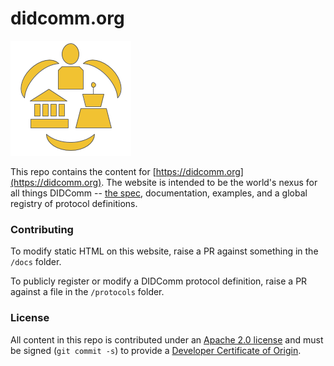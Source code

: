 # didcomm.org
![logo](docs/didcomm-logo.png)

This repo contains the content for [https://didcomm.org](https://didcomm.org). The website is intended to be the world's nexus for all things DIDComm -- [the spec](https://identity.foundation/didcomm-messaging/spec/), documentation, examples, and a global registry of protocol definitions.

### Contributing

To modify static HTML on this website, raise a PR against something in the `/docs` folder.

To publicly register or modify a DIDComm protocol definition, raise a PR against a file in the `/protocols` folder.

### License

All content in this repo is contributed under an [Apache 2.0 license](LICENSE) and must be signed (`git commit -s`) to provide a [Developer Certificate of Origin](https://github.com/apps/dco).

